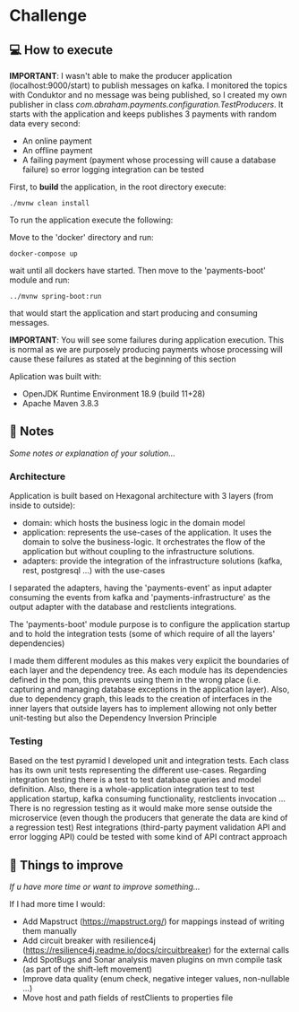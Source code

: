 # Challenge

## :computer: How to execute

**IMPORTANT**: I wasn't able to make the producer application (localhost:9000/start) to publish messages on kafka. I
monitored the topics with Conduktor and no message was being published, so I created my own publisher in class
_com.abraham.payments.configuration.TestProducers_. It starts with the application and keeps publishes 3 payments with
random data every second:

* An online payment
* An offline payment
* A failing payment (payment whose processing will cause a database failure) so error logging integration can be tested

First, to **build** the application, in the root directory execute:

```./mvnw clean install```

To run the application execute the following:

Move to the 'docker' directory and run:

```docker-compose up```

wait until all dockers have started. Then move to the 'payments-boot' module and run:

```../mvnw spring-boot:run```

that would start the application and start producing and consuming messages.

**IMPORTANT**: You will see some failures during application execution. This is normal as we are purposely producing
payments whose processing will cause these failures as stated at the beginning of this section

Aplication was built with:

* OpenJDK Runtime Environment 18.9 (build 11+28)
* Apache Maven 3.8.3

## :memo: Notes

_Some notes or explanation of your solution..._

### Architecture

Application is built based on Hexagonal architecture with 3 layers (from inside to outside):

* domain: which hosts the business logic in the domain model
* application: represents the use-cases of the application. It uses the domain to solve the business-logic. It
  orchestrates the flow of the application but without coupling to the infrastructure solutions.
* adapters: provide the integration of the infrastructure solutions (kafka, rest, postgresql ...) with the use-cases

I separated the adapters, having the 'payments-event' as input adapter consuming the events from kafka and
'payments-infrastructure' as the output adapter with the database and restclients integrations.

The 'payments-boot' module purpose is to configure the application startup and to hold the integration tests (some of
which require of all the layers' dependencies)

I made them different modules as this makes very explicit the boundaries of each layer and the dependency tree. As each
module has its dependencies defined in the pom, this prevents using them in the wrong place (i.e. capturing and managing
database exceptions in the application layer). Also, due to dependency graph, this leads to the creation of interfaces
in the inner layers that outside layers has to implement allowing not only better unit-testing but also the Dependency
Inversion Principle

### Testing

Based on the test pyramid I developed unit and integration tests. Each class has its own unit tests representing the
different use-cases. Regarding integration testing there is a test to test database queries and model definition. Also,
there is a whole-application integration test to test application startup, kafka consuming functionality, restclients
invocation ... There is no regression testing as it would make more sense outside the microservice (even though the
producers that generate the data are kind of a regression test)
Rest integrations (third-party payment validation API and error logging API) could be tested with some kind of API
contract approach

## :pushpin: Things to improve

_If u have more time or want to improve something..._

If I had more time I would:

* Add Mapstruct (https://mapstruct.org/) for mappings instead of writing them manually
* Add circuit breaker with resilience4j (https://resilience4j.readme.io/docs/circuitbreaker) for the external calls
* Add SpotBugs and Sonar analysis maven plugins on mvn compile task (as part of the shift-left movement)
* Improve data quality (enum check, negative integer values, non-nullable ...)
* Move host and path fields of restClients to properties file
